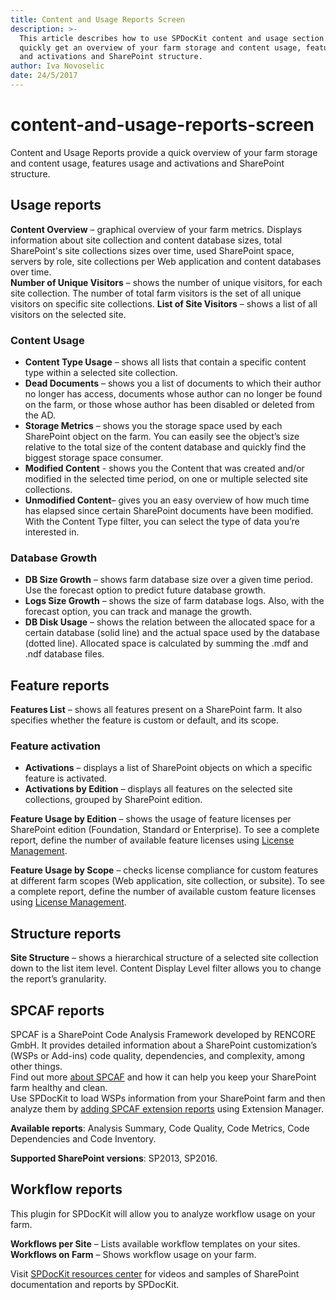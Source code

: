 ```yaml
---
title: Content and Usage Reports Screen
description: >-
  This article describes how to use SPDocKit content and usage section to
  quickly get an overview of your farm storage and content usage, features usage
  and activations and SharePoint structure.
author: Iva Novoselic
date: 24/5/2017
---
```


# content-and-usage-reports-screen

Content and Usage Reports provide a quick overview of your farm storage and content usage, features usage and activations and SharePoint structure.

## Usage reports

**Content Overview** – graphical overview of your farm metrics. Displays information about site collection and content database sizes, total SharePoint's site collections sizes over time, used SharePoint space, servers by role, site collections per Web application and content databases over time.  
**Number of Unique Visitors** – shows the number of unique visitors, for each site collection. The number of total farm visitors is the set of all unique visitors on specific site collections. **List of Site Visitors** – shows a list of all visitors on the selected site.

### Content Usage

* **Content Type Usage** – shows all lists that contain a specific content type within a selected site collection.  
* **Dead Documents** – shows you a list of documents to which their author no longer has access, documents whose author can no longer be found on the farm, or those whose author has been disabled or deleted from the AD.  
* **Storage Metrics** – shows you the storage space used by each SharePoint object on the farm. You can easily see the object’s size relative to the total size of the content database and quickly find the biggest storage space consumer.  
* **Modified Content** - shows you the Content that was created and/or modified in the selected time period, on one or multiple selected site collections. 
* **Unmodified Content**– gives you an easy overview of how much time has elapsed since certain SharePoint documents have been modified. With the Content Type filter, you can select the type of data you’re interested in.

### Database Growth

* **DB Size Growth** – shows farm database size over a given time period. Use the forecast option to predict future database growth.
* **Logs Size Growth** – shows the size of farm database logs. Also, with the forecast option, you can track and manage the growth.
* **DB Disk Usage** – shows the relation between the allocated space for a certain database \(solid line\) and the actual space used by the database \(dotted line\). Allocated space is calculated by summing the .mdf and .ndf database files.

## Feature reports

**Features List** – shows all features present on a SharePoint farm. It also specifies whether the feature is custom or default, and its scope.

### Feature activation

* **Activations** – displays a list of SharePoint objects on which a specific feature is activated.
* **Activations by Edition** – displays all features on the selected site collections, grouped by SharePoint edition.  

**Feature Usage by Edition** – shows the usage of feature licenses per SharePoint edition \(Foundation, Standard or Enterprise\). To see a complete report, define the number of available feature licenses using [License Management](content-and-usage-reports-screen.md#internal/get-to-know-spdockit/backstage-screen/license-management).

**Feature Usage by Scope** – checks license compliance for custom features at different farm scopes \(Web application, site collection, or subsite\). To see a complete report, define the number of available custom feature licenses using [License Management](content-and-usage-reports-screen.md#internal/get-to-know-spdockit/backstage-screen/license-management).

## Structure reports

**Site Structure** – shows a hierarchical structure of a selected site collection down to the list item level. Content Display Level filter allows you to change the report’s granularity.

## SPCAF reports

SPCAF is a SharePoint Code Analysis Framework developed by RENCORE GmbH. It provides detailed information about a SharePoint customization’s \(WSPs or Add-ins\) code quality, dependencies, and complexity, among other things.  
Find out more [about SPCAF](https://www.spcaf.com/) and how it can help you keep your SharePoint farm healthy and clean.  
Use SPDocKit to load WSPs information from your SharePoint farm and then analyze them by [adding SPCAF extension reports](content-and-usage-reports-screen.md#internal/how-to/reports/install-spdockit-extensions) using Extension Manager.

**Available reports**: Analysis Summary, Code Quality, Code Metrics, Code Dependencies and Code Inventory.

**Supported SharePoint versions**: SP2013, SP2016.

## Workflow reports

This plugin for SPDocKit will allow you to analyze workflow usage on your farm.

**Workflows per Site** – Lists available workflow templates on your sites.  
**Workflows on Farm** – Shows workflow usage on your farm.

Visit [SPDocKit resources center](https://www.spdockit.com/resources/reports) for videos and samples of SharePoint documentation and reports by SPDocKit.

